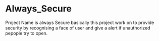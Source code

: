 # Always_Secure
Project Name is always Secure basically this project work on to provide security by recognising a face of user and give a alert if unauthorized pepople try to open.
